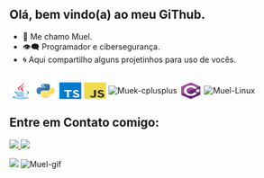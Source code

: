 ## Olá, bem vindo(a) ao meu GiThub.

- 🪪 Me chamo Muel.
- 👁️‍🗨️ Programador e cibersegurança.                                          
- 🌀 Aqui compartilho alguns projetinhos para uso de vocês. 

<div style="display: inline_block"><br>
  <img align="center" alt="Muel-java" height="30" width="40" src="https://raw.githubusercontent.com/devicons/devicon/master/icons/java/java-original.svg">
  <img align="center" alt="Muel-python" height="30" width="40" src="https://raw.githubusercontent.com/devicons/devicon/master/icons/python/python-original.svg">
  <img align="center" alt="Muel-types" height="30" width="40" src="https://raw.githubusercontent.com/devicons/devicon/master/icons/typescript/typescript-original.svg">
  <img align="center" alt="Muel-JavaS" height="30" width="40" src="https://raw.githubusercontent.com/devicons/devicon/master/icons/javascript/javascript-original.svg">
  <img align="center" alt="Muek-cplusplus" height="30" width="40" src="https://cdn.jsdelivr.net/gh/devicons/devicon@latest/icons/cplusplus/cplusplus-original.svg" />
  <img align="center" alt="Muel-Csharp" height="30" width="40" src="https://raw.githubusercontent.com/devicons/devicon/master/icons/csharp/csharp-original.svg"> 
  <img align="center" alt="Muel-Linux" height="30" width="40" src="https://cdn.jsdelivr.net/gh/devicons/devicon@latest/icons/archlinux/archlinux-original.svg">
  
  </div>

## Entre em Contato comigo:

<a href="https://instagram.com/mlz77k" target="_blank"><img src="https://img.shields.io/badge/-Instagram-%23E4405F?style=for-the-badge&logo=instagram&logoColor=white" target="_blank"></a><a href="https://x.com/mlz77k" target="_blank">
  <img src="https://img.shields.io/badge/-X-000000?style=for-the-badge&logo=x&logoColor=white" target="_blank">
</a>


<img src = "https://github-readme-stats.vercel.app/api/top-langs/?username=mlz777k&layout=compact"> 


<img align="" alt="Muel-gif" src="https://cdn.discordapp.com/attachments/1297081021593817132/1372007680058589194/IMG_1197.gif?ex=68253539&is=6823e3b9&hm=a9cb850467d965900b5858c44d49c6f50ac7fb9f80deb8c9188b3a1e4afbf4fe&">



 


